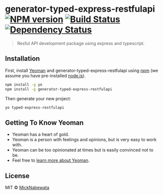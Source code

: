 # generator-typed-express-restfulapi [![NPM version][npm-image]][npm-url] [![Build Status][travis-image]][travis-url] [![Dependency Status][daviddm-image]][daviddm-url]
> Resful API development package using express and typescript.

## Installation

First, install [Yeoman](http://yeoman.io) and generator-typed-express-restfulapi using [npm](https://www.npmjs.com/) (we assume you have pre-installed [node.js](https://nodejs.org/)).

```bash
npm install -g yo
npm install -g generator-typed-express-restfulapi
```

Then generate your new project:

```bash
yo typed-express-restfulapi
```

## Getting To Know Yeoman

 * Yeoman has a heart of gold.
 * Yeoman is a person with feelings and opinions, but is very easy to work with.
 * Yeoman can be too opinionated at times but is easily convinced not to be.
 * Feel free to [learn more about Yeoman](http://yeoman.io/).

## License

MIT © [MickNabewata](https://www.micknabewata.com/)

[npm-image]: https://badge.fury.io/js/generator-typed-express-restfulapi.svg
[npm-url]: https://npmjs.org/package/generator-typed-express-restfulapi
[travis-image]: https://travis-ci.org/MickNabewata/generator-typed-express-restfulapi.svg?branch=master
[travis-url]: https://travis-ci.org/MickNabewata/generator-typed-express-restfulapi
[daviddm-image]: https://david-dm.org/MickNabewata/generator-typed-express-restfulapi.svg?theme=shields.io
[daviddm-url]: https://david-dm.org/MickNabewata/generator-typed-express-restfulapi
